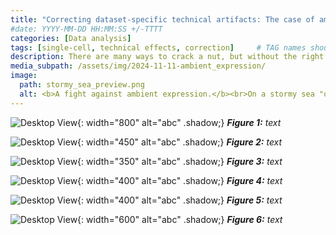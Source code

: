 ```yaml
---
title: "Correcting dataset-specific technical artifacts: The case of ambient gene expression"
#date: YYYY-MM-DD HH:MM:SS +/-TTTT
categories: [Data analysis]
tags: [single-cell, technical effects, correction]     # TAG names should always be lowercase
description: There are many ways to crack a nut, but without the right tool none are easy.
media_subpath: /assets/img/2024-11-11-ambient_expression/
image:
  path: stormy_sea_preview.png
  alt: <b>A fight against ambient expression.</b><br>On a stormy sea "of ambient gene expression" a scientist is bailing out water (ambient expression) from his sinking boat (sequencing droplet containing a cell).
---
```


![Desktop View](ambient_expression.jpg){: width="800" alt="abc" .shadow;}
_<b>Figure 1:</b> text_

![Desktop View](ambient_correction.jpg){: width="450" alt="abc" .shadow;}
_<b>Figure 2:</b> text_

![Desktop View](ambient_variation.jpg){: width="350" alt="abc" .shadow;}
_<b>Figure 3:</b> text_

![Desktop View](within_between_batch.jpg){: width="400" alt="abc" .shadow;}
_<b>Figure 4:</b> text_

![Desktop View](estimated_contamination.jpg){: width="400" alt="abc" .shadow;}
_<b>Figure 5:</b> text_

![Desktop View](relative_expr.jpg){: width="600" alt="abc" .shadow;}
_<b>Figure 6:</b> text_
